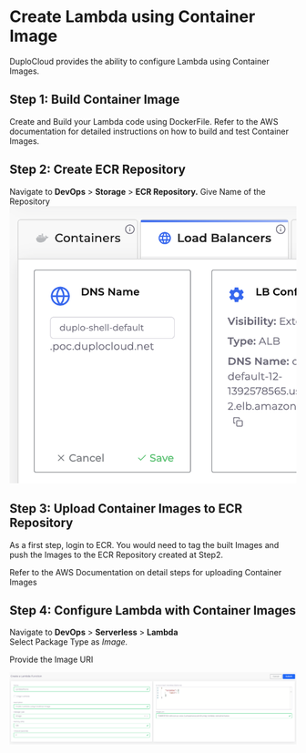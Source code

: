 # Create Lambda using Container Image

DuploCloud provides the ability to configure Lambda using Container Images.

## Step 1: Build Container Image <a href="#0-toc-title" id="0-toc-title"></a>

Create and Build your Lambda code using DockerFile.  Refer to the AWS documentation for detailed instructions on how to build and test Container Images.

## Step 2: Create ECR Repository <a href="#0-toc-title" id="0-toc-title"></a>

&#x20;Navigate to **DevOps** > **Storage** > **ECR Repository.** Give Name of the Repository\
![](<../../../.gitbook/assets/image (70).png>)

## Step 3: Upload Container Images to ECR Repository <a href="#0-toc-title" id="0-toc-title"></a>

As a first step, login to ECR. You would need to tag the built Images and push the Images to the ECR Repository created at Step2.&#x20;

Refer to the AWS Documentation on detail steps for uploading Container Images

## Step 4: Configure Lambda with Container Images

Navigate to **DevOps** > **Serverless** > **Lambda**\
Select Package Type as _Image._

Provide the Image URI&#x20;

![Lambda screen](<../../../.gitbook/assets/image (4) (3).png>)
